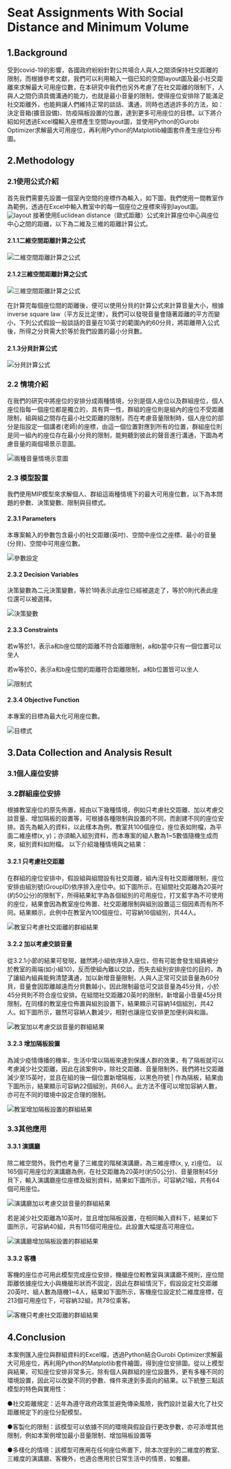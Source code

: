 # Seat Assignments With Social Distance and Minimum Volume

## 1.Background

受到covid-19的影響，各國政府紛紛針對公共場合人與人之間須保持社交距離的限制，而根據參考文獻，我們可以利用輸入一個已知的空間layout圖及最小社交距離來求解最大可用座位數，在本研究中我們也另外考慮了在社交距離的限制下，人與人之間仍須具備溝通的能力，也就是最小音量的限制，使得座位安排除了能滿足社交距離外，也能夠讓人們維持正常的談話、溝通，同時也透過許多的方法，如：決定音箱(擴音設備)、防疫隔板設置的位置，達到更多可用座位的目標。以下將介紹如何透過Excel檔輸入座標產生空間layout圖，並使用Python的Gurobi Optimizer求解最大可用座位，再利用Python的Matplotlib繪圖套件產生座位分布圖。
## 2.Methodology

### 2.1使用公式介紹

首先我們需要先設置一個室內空間的座標作為輸入，如下圖，我們使用一間教室作為範例，透過在Excel中輸入教室中的每一個座位之座標來得到layout圖。
![layout](https://user-images.githubusercontent.com/120470999/209468847-e1474e67-8803-4466-b187-4bb308fd4d77.jpg)
接著使用Euclidean distance（歐式距離）公式來計算座位中心與座位中心之間的距離，以下為二維及三維的距離計算公式。

#### 2.1.1二維空間距離計算之公式

![二維空間距離計算之公式](https://user-images.githubusercontent.com/120470999/209348419-3daadda5-54cc-4692-9a1f-50797d4f6694.jpg)

#### 2.1.2三維空間距離計算之公式

![三維空間距離計算之公式](https://user-images.githubusercontent.com/120470999/209348461-95d149fd-8a57-43d1-bca9-4b3631a3db0b.jpg)

在計算完每個座位間的距離後，便可以使用分貝的計算公式來計算音量大小，根據inverse square law（平方反比定律），我們可以發現音量會隨著距離的平方而變小，下列公式假設一般談話的音量在10英寸的範圍內約60分貝，將距離帶入公式後，所得之分貝需大於等於我們設置的最小分貝數。

#### 2.1.3分貝計算公式

![分貝計算公式](https://user-images.githubusercontent.com/120470999/209550358-e8fff1e2-afff-480f-a1fa-f0c343284404.jpg)

### 2.2 情境介紹

在我們的研究中將座位的安排分成兩種情境，分別是個人座位以及群組座位，個人座位指每一個座位都是獨立的，具有齊一性，群組的座位則是組內的座位不受距離限制，組與組之間存在最小社交距離的限制，而在考慮音量限制時，個人座位的部分是指設定一個講者(老師)的座標，由這一個位置對應到所有的位置，群組座位則是同一組內的座位存在最小分貝的限制，能夠聽到彼此的聲音進行溝通，下圖為考慮音量的兩個場景示意圖。

![兩種音量情境示意圖](https://user-images.githubusercontent.com/120470999/209642329-fb17c8dd-7be2-4dc9-bf77-5c7d66700ae1.jpg)


### 2.3 模型設置

我們使用MIP模型來求解個人、群組這兩種情境下的最大可用座位數，以下為本問題的參數、決策變數、限制與目標式。

#### 2.3.1 Parameters

本專案輸入的參數包含最小的社交距離(英吋)、空間中座位之座標、最小的音量(分貝)、空間中可用座位數。

![參數設定](https://user-images.githubusercontent.com/120470999/209674609-099dcc84-759c-4f26-8588-08619b5dd1e9.jpg)

#### 2.3.2 Decision Variables

決策變數為二元決策變數，等於1時表示此座位已經被選走了，等於0則代表此座位還可以被選擇。

![決策變數](https://user-images.githubusercontent.com/120470999/209674598-d0bdc79c-6359-43b0-80ac-5d7cbbec9ba6.jpg)

#### 2.3.3 Constraints

若w等於1，表示a和b座位間的距離不符合距離限制，a和b當中只有一個位置可以坐人

若w等於0，表示a和b座位間的距離符合距離限制，a和b位置皆可以坐人

![限制式](https://user-images.githubusercontent.com/120470999/209672183-3ec73903-aac7-4bd4-9b3c-1c362cbd7bcc.jpg)

#### 2.3.4 Objective Function

本專案的目標為最大化可用座位數。

![目標式](https://user-images.githubusercontent.com/120470999/209672201-2c1f7b66-15e5-45ff-bd30-cbb73e7fae5d.jpg)


## 3.Data Collection and Analysis Result


### 3.1個人座位安排

### 3.2群組座位安排

根據教室座位的原先佈置，經由以下幾種情境，例如只考慮社交距離、加以考慮交談音量、增加隔板的設置等，可根據各種限制與設置的不同，而創建不同的座位安排。首先為輸入的資料，以此樣本為例，教室共100個座位，座位表如附檔，為平面二維座標(x, y)；亦須輸入組別資料，而本專案的組人數為1~5數值隨機生成而來，組別資料如附檔。
以下介紹幾種情境與之結果：

#### 3.2.1 只考慮社交距離

在群組的座位安排中，假設組與組間設有社交距離，組內沒有社交距離限制，座位安排由組別號(GroupID)依序排入座位中。如下圖所示，在組間社交距離為20英吋(約50公分)的限制下，所得結果紅字為各個組別的可用座位，打叉藍字為不可使用的座位，結果會因為教室座位佈置、社交距離限制與組別設置這三個因素而有所不同。結果顯示，此例中在教室內100個座位，可容納16個組別，共44人。

![教室只考慮社交距離的群組結果](https://user-images.githubusercontent.com/117344390/209489873-d31eb297-af27-452e-99da-971a47451ba7.png)

#### 3.2.2 加以考慮交談音量

從3.2.1小節的結果可發現，雖然將小組依序排入座位，但有可能會發生組員被分於教室的兩端(如小組10)，反而使組內難以交談，而失去組別安排座位的目的，為了讓組內組員能夠清楚溝通，加以新增音量限制，人與人正常可交談音量為60分貝，音量會因距離越遠而分貝數越小，因此限制最低可交談音量為45分貝，小於45分貝則不符合座位安排。在組間社交距離20英吋的限制，新增最小音量45分貝限制，在同樣的教室座位佈置與組別設置下，結果顯示可容納14個組別，共42人。如下圖所示，雖然可容納人數減少，相對也讓座位安排更加便利與和諧。

![教室加以考慮交談音量的群組結果](https://user-images.githubusercontent.com/117344390/209495283-48c5e277-8986-4b24-a647-a2a8bbcae55c.png)


#### 3.2.3 增加隔板設置

為減少疫情傳播的機率，生活中常以隔板來達到保護人群的效果，有了隔板就可以考慮減少社交距離，因此在該案例中，除社交距離、音量限制外，我們將社交距離減少至15英吋，並且在組的後一個位置新增隔板，以黑色符號 | 作為隔板，結果由下圖所示，結果顯示可容納22個組別，共66人。此方法不僅可以增加容納人數，亦可在不同的環境中設定合理的限制。

![教室增加隔板設置的群組結果](https://user-images.githubusercontent.com/117344390/209497324-ae4f5883-e7a1-456e-9b3f-686d993ee36b.png)

### 3.3其他應用

#### 3.3.1 演講廳

除二維空間外，我們也考量了三維度的階梯演講廳，為三維座標(x, y, z)座位。
以165個可用座位的演講廳為例，在社交距離為20英吋(約50公分)、音量限制45分貝下，輸入演講廳座位座標及組別資料，結果如下圖所示，可容納21組，共有64個可用座位。

![演講廳加以考慮交談音量的群組結果](https://user-images.githubusercontent.com/117344390/209534603-fa91bfe9-9f1b-4280-9039-756a892d5c85.png)



若是減少社交距離為10英吋，並且增加隔板設置，在相同輸入資料下，結果如下圖所示，可容納40組，共有115個可用座位。此設置大幅提高可用座位。

![演講廳增加隔板設置的群組結果](https://user-images.githubusercontent.com/117344390/209520062-a98cf7a0-90b1-49e0-83ac-aa42a65c6aa1.png)


#### 3.3.2 客機

客機的座位亦可用此模型完成座位安排，機艙座位較教室與演講廳不規則，座位間距離依據座位大小與機艙形狀而不固定，因此在群組情況下，假設設定社交距離20英吋、組人數為隨機1~4人，結果如下圖所示，客機座位設定於二維度座標，在213個可用座位下，可容納32組，共78位乘客。

![客機只考慮社交距離的群組結果](https://user-images.githubusercontent.com/117344390/209521220-061159fe-9402-4f0b-a2d1-3bd8eaffbf04.png)


4.Conclusion
----------
本案例匯入座位與群組資料的Excel檔，透過Python結合Gurobi Optimizer求解最大可用座位，再利用Python的Matplotlib套件繪圖，得到座位安排圖。從以上模型與結果，可知座位安排非常多元，除有個人與群組的座位設置外，更有多種不同的環境設置，因此可以改變不同的參數、條件來達到多面向的結果。以下統整三點該模型的特色與實用性：

●社交距離規定：近年為遵守政府政策並避免傳染風險，我們設計並最大化了社交距離規定下的座位分配模型。

●客製化的限制：該模型可以依據不同的環境與假設自行更改參數，亦可添增其他限制，例如本案例增加最小音量限制、增加隔板設置等

●多樣化的情境：該模型可應用在任何座位佈置下，除本次提到的二維度的教室、三維度的演講廳、客機外，也適合應用於日常生活中的情景，如餐廳。
